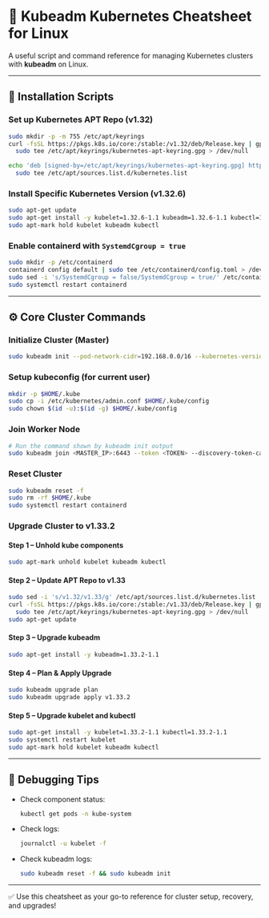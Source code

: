 # 📘 Kubeadm Kubernetes Cheatsheet for Linux

A useful script and command reference for managing Kubernetes clusters with **kubeadm** on Linux.

---

## 🚀 Installation Scripts

### Set up Kubernetes APT Repo (v1.32)

```bash
sudo mkdir -p -m 755 /etc/apt/keyrings
curl -fsSL https://pkgs.k8s.io/core:/stable:/v1.32/deb/Release.key | gpg --dearmor --no-tty | \
  sudo tee /etc/apt/keyrings/kubernetes-apt-keyring.gpg > /dev/null

echo 'deb [signed-by=/etc/apt/keyrings/kubernetes-apt-keyring.gpg] https://pkgs.k8s.io/core:/stable:/v1.32/deb/ /' | \
  sudo tee /etc/apt/sources.list.d/kubernetes.list
```

### Install Specific Kubernetes Version (v1.32.6)

```bash
sudo apt-get update
sudo apt-get install -y kubelet=1.32.6-1.1 kubeadm=1.32.6-1.1 kubectl=1.32.6-1.1 --allow-downgrades
sudo apt-mark hold kubelet kubeadm kubectl
```

### Enable containerd with `SystemdCgroup = true`

```bash
sudo mkdir -p /etc/containerd
containerd config default | sudo tee /etc/containerd/config.toml > /dev/null
sudo sed -i 's/SystemdCgroup = false/SystemdCgroup = true/' /etc/containerd/config.toml
sudo systemctl restart containerd
```

---

## ⚙️ Core Cluster Commands

### Initialize Cluster (Master)

```bash
sudo kubeadm init --pod-network-cidr=192.168.0.0/16 --kubernetes-version=1.32.6
```

### Setup kubeconfig (for current user)

```bash
mkdir -p $HOME/.kube
sudo cp -i /etc/kubernetes/admin.conf $HOME/.kube/config
sudo chown $(id -u):$(id -g) $HOME/.kube/config
```

### Join Worker Node

```bash
# Run the command shown by kubeadm init output
sudo kubeadm join <MASTER_IP>:6443 --token <TOKEN> --discovery-token-ca-cert-hash sha256:<HASH>
```

### Reset Cluster

```bash
sudo kubeadm reset -f
sudo rm -rf $HOME/.kube
sudo systemctl restart containerd
```

### Upgrade Cluster to v1.33.2

#### Step 1 – Unhold kube components

```bash
sudo apt-mark unhold kubelet kubeadm kubectl
```

#### Step 2 – Update APT Repo to v1.33

```bash
sudo sed -i 's/v1.32/v1.33/g' /etc/apt/sources.list.d/kubernetes.list
curl -fsSL https://pkgs.k8s.io/core:/stable:/v1.33/deb/Release.key | gpg --dearmor --no-tty | \
  sudo tee /etc/apt/keyrings/kubernetes-apt-keyring.gpg > /dev/null
sudo apt-get update
```

#### Step 3 – Upgrade kubeadm

```bash
sudo apt-get install -y kubeadm=1.33.2-1.1
```

#### Step 4 – Plan & Apply Upgrade

```bash
sudo kubeadm upgrade plan
sudo kubeadm upgrade apply v1.33.2
```

#### Step 5 – Upgrade kubelet and kubectl

```bash
sudo apt-get install -y kubelet=1.33.2-1.1 kubectl=1.33.2-1.1
sudo systemctl restart kubelet
sudo apt-mark hold kubelet kubeadm kubectl
```

---

## 🧪 Debugging Tips

* Check component status:

  ```bash
  kubectl get pods -n kube-system
  ```
* Check logs:

  ```bash
  journalctl -u kubelet -f
  ```
* Check kubeadm logs:

  ```bash
  sudo kubeadm reset -f && sudo kubeadm init
  ```

---

✅ Use this cheatsheet as your go-to reference for cluster setup, recovery, and upgrades!
